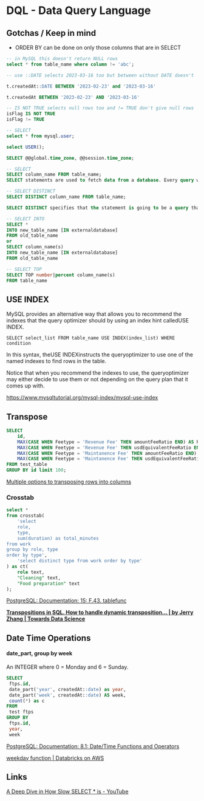 # DQL - Data Query Language

## Gotchas / Keep in mind

- ORDER BY can be done on only those columns that are in SELECT

```sql
-- in MySQL this doesn't return NULL rows
select * from table_name where column != 'abc';

-- use ::DATE selects 2023-03-16 too but between without DATE doesn't

t.createdAt::DATE BETWEEN '2023-02-23' and '2023-03-16'

t.createdAt BETWEEN '2023-02-23' AND '2023-03-16'

-- IS NOT TRUE selects null rows too and != TRUE don't give null rows
isFlag IS NOT TRUE
isFlag != TRUE
```

```sql
-- SELECT
select * from mysql.user;

select USER();

SELECT @@global.time_zone, @@session.time_zone;

-- SELECT
SELECT column_name FROM table_name;
SELECT statements are used to fetch data from a database. Every query will begin with SELECT

-- SELECT DISTINCT
SELECT DISTINCT column_name FROM table_name;

SELECT DISTINCT specifies that the statement is going to be a query that returns unique values in the specified column(s).

-- SELECT INTO
SELECT *
INTO new_table_name [IN externaldatabase]
FROM old_table_name
or
SELECT column_name(s)
INTO new_table_name [IN externaldatabase]
FROM old_table_name

-- SELECT TOP
SELECT TOP number|percent column_name(s)
FROM table_name
```

## USE INDEX

MySQL provides an alternative way that allows you to recommend the indexes that the query optimizer should by using an index hint calledUSE INDEX.

`SELECT select_list FROM table_name USE INDEX(index_list) WHERE condition`

In this syntax, theUSE INDEXinstructs the queryoptimizer to use one of the named indexes to find rows in the table.

Notice that when you recommend the indexes to use, the queryoptimizer may either decide to use them or not depending on the query plan that it comes up with.

<https://www.mysqltutorial.org/mysql-index/mysql-use-index>

## Transpose

```sql
SELECT
    id,
    MAX(CASE WHEN Feetype = 'Revenue Fee' THEN amountFeeRatio END) AS RevenueFeeAmount,
    MAX(CASE WHEN Feetype = 'Revenue Fee' THEN usdEquivalentFeeRatio END) AS RevenueFeeUSDEquivalent,
    MAX(CASE WHEN Feetype = 'Maintanence Fee' THEN amountFeeRatio END) AS MaintanenceFeeAmount,
    MAX(CASE WHEN Feetype = 'Maintanence Fee' THEN usdEquivalentFeeRatio END) AS MaintanenceFeeUSDEquivalent
FROM test_table
GROUP BY id limit 100;
```

[Multiple options to transposing rows into columns](https://www.sqlshack.com/multiple-options-to-transposing-rows-into-columns/)

### Crosstab

```sql
select *
from crosstab(
    'select
    role,
    type,
    sum(duration) as total_minutes
from work
group by role, type
order by type',
    'select distinct type from work order by type'
) as ct(
    role text,
    "Cleaning" text,
    "Food preparation" text
);
```

[PostgreSQL: Documentation: 15: F.43. tablefunc](https://www.postgresql.org/docs/current/tablefunc.html)

**[Transpositions in SQL. How to handle dynamic transposition… | by Jerry Zhang | Towards Data Science](https://towardsdatascience.com/transpositions-in-sql-c1cf724dfa2a)**

## Date Time Operations

#### date_part, group by week

An INTEGER where 0 = Monday and 6 = Sunday.

```sql
SELECT
 ftps.id,
 date_part('year', createdAt::date) as year,
 date_part('week', createdAt::date) AS week,
 count(*) as c
FROM
 test ftps
GROUP BY
 ftps.id,
 year,
 week
```

[PostgreSQL: Documentation: 8.1: Date/Time Functions and Operators](https://www.postgresql.org/docs/8.1/functions-datetime.html)

[weekday function | Databricks on AWS](https://docs.databricks.com/sql/language-manual/functions/weekday.html)

## Links

[A Deep Dive in How Slow SELECT \* is - YouTube](https://www.youtube.com/watch?v=wybjsKtA9hI&ab_channel=HusseinNasser)
